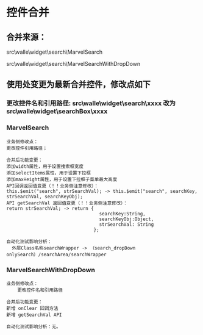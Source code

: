 # 控件合并

## 合并来源：

src\walle\widget\search\MarvelSearch

src\walle\widget\search\MarvelSearchWithDropDown


## 使用处变更为最新合并控件，修改点如下

### 更改控件名和引用路径: src\walle\widget\search\xxxx  改为  src\walle\widget\searchBox\xxxx

### MarvelSearch  

    业务侧修改点：
    更改控件引用路径；

    合并后功能变更：
    添加width属性，用于设置搜索框宽度
    添加selectItems属性，用于设置下拉框
    添加maxHeight属性，用于设置下拉框子菜单最大高度
    API回调返回值变更（！！业务侧注意修改）：
    this.$emit("search", strSearchVal); -> this.$emit("search", searchKey, strSearchVal, searchKeyObj);
    API getSearchVal 返回值变更（！！业务侧注意修改）：
    return strSearchVal; -> return {
                                      searchKey:String,
                                      searchKeyObj:Object,
                                      strSearchVal: String
                                    };
    
    自动化测试影响分析：
      外层Class名称searchWrapper -> （search_dropDown onlySearch）/searchArea/searchWrapper
       
    
### MarvelSearchWithDropDown 

    业务侧修改点：
        更改控件名和引用路径
    
    合并后功能变更：
    新增 onClear 回调方法
    新增 getSearchVal API
    
    自动化测试影响分析：无。 

